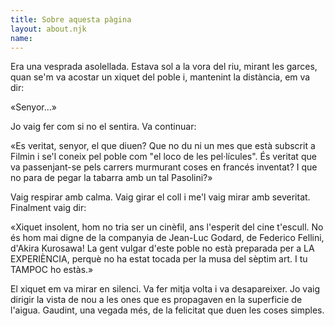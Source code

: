 ```yaml
---
title: Sobre aquesta pàgina
layout: about.njk
name: 
---
```


Era una vesprada asolellada. Estava sol a la vora del riu, mirant les garces, quan se'm va acostar un xiquet del poble i, mantenint la distància, em va dir: 

«Senyor...»

Jo vaig fer com si no el sentira. Va continuar:

«Es veritat, senyor, el que diuen? Que no du ni un mes que està subscrit a Filmin i se'l coneix pel poble com "el loco de les pel·lícules". És veritat que va passenjant-se pels carrers murmurant coses en francés inventat? I que no para de pegar la tabarra amb un tal Pasolini?»

Vaig respirar amb calma. Vaig girar el coll i me'l vaig mirar amb severitat. Finalment vaig dir:

«Xiquet insolent, hom no tria ser un cinèfil, ans l'esperit del cine t'escull. No és hom mai digne de la companyia de Jean-Luc Godard, de Federico Fellini, d'Akira Kurosawa! La gent vulgar d'este poble no està preparada per a LA EXPERIÈNCIA, perquè no ha estat tocada per la musa del sèptim art. I tu TAMPOC ho estàs.»

El xiquet em va mirar en silenci. Va fer mitja volta i va desapareixer. Jo vaig dirigir la vista de nou a les ones que es propagaven en la superficie de l'aigua. Gaudint, una vegada més, de la felicitat que duen les coses simples.